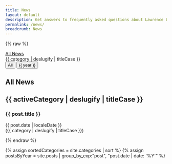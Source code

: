 ```yaml
---
title: News
layout: default
description: Get answers to frequently asked questions about Lawrence Livermore National Laboratory's open source software.
permalink: /news/
breadcrumb: News
---
```


{% raw %}
<div ng-app="app" ng-controller="PostController" class="contain-paint" ng-cloak>
<div class="d-none d-xl-block sticky-xl-top">
    <div class="col-12 col-xl-2 float-lg-start ps-3" id="llnl-side-category-container">
        <a role="button" href="#" ng-class="{'llnl-list-item text-decoration-none d-flex align-items-center px-2 my-3 fs-14 fw-medium text-black text-software-blue-hover': true, 'active': activeCategory === null}" ng-click="setCategory(null)">
            <div class="icon me-3 d-flex align-items-center justify-content-center">
                <i class="mx-1 fa fa-light fa-newspaper fa-lg"></i>
            </div>
            <span class="">All News</span>
        </a>
        <a role="button" ng-repeat="category in categories" ng-class="{'llnl-list-item text-decoration-none d-flex align-items-center px-2 my-3 fs-14 fw-medium text-black text-software-blue-hover': true, 'active': activeCategory === category}" ng-click="setCategory(category)">
            <div class="icon me-3 d-flex align-items-center justify-content-center">
                <i class="mx-1 fa fa-light {{ category | categoryIcon }} fa-lg"></i>
            </div>
            <span class="">{{ category | deslugify | titleCase }}</span>
        </a>
    </div>
</div>

<div class="container">
    <div class="col-12">
        <div class="mb-3">
            <button ng-class="{'btn btn-outline-gradient me-3': true, 'active': activeYear === null}" ng-click="setYear(null)">All</button>
            <button ng-repeat="year in years | filter:filterYearsByLowerBoundYear" ng-click="setYear(year)" ng-class="{'btn btn-outline-gradient me-3': true, 'active': activeYear === year}">{{ year }}</button>
        </div>
        <div ng-if="!activeCategory" class="d-flex align-items-center mb-3">
            <i class="fa fa-light fa-newspaper fa-xxl"></i>
            <h2 class="ms-3 my-0">All News</h2>
        </div>
        <div ng-if="activeCategory" class="d-flex align-items-center mb-3">
            <i class="fa fa-light {{ activeCategory | categoryIcon }} fa-xxl"></i>
            <h2 class="ms-3 my-0">{{ activeCategory | deslugify | titleCase }}</h2>
        </div>
        <article ng-repeat="post in posts | filter:filterPostsByCategory | filter:filterPostsByLowerBoundYear | filter:filterPostsByActiveYear | orderBy: sortByValue" class="border-bottom border-bottom-software-blue border-2 pb-4 mt-5 transition-slide-up">
            <h3 class="d-inline-block mt-0">{{ post.title }} <a href="#{{ post.slug }}" class="d-inline-block text-decoration-none fa fa-link fs-13 ps-2 align-middle"></a></h3>
            <div class="fs-13 fw-semibold text-quantum-slate"><time ng-if="post.date" datetime="{{ post.date }}">{{ post.date | localeDate }}</time> <div ng-if="post.categories.length > 0" class="llnl-post-categories d-inline">(<span ng-repeat="category in post.categories" class="comma-delimit">{{ category | deslugify | titleCase }}</span>)</div></div>
            <div ng-bind-html="post.content | safeHtml"></div>
        </article>
    </div>
</div>

{% endraw %}

{% assign sortedCategories = site.categories | sort %}
{% assign postsByYear = site.posts | group_by_exp:"post", "post.date | date: '%Y'" %}
<script>
var years = {"items":[{% for year in postsByYear %}{{ year.name | jsonify }}{% unless forloop.last %},{% endunless %}{% endfor %}]};
var categories = {"items":[{% for category in sortedCategories %}{% unless category[0] contains "release" %}{{ category[0] | jsonify }}{% unless forloop.last %},{% endunless %}{% endunless %}{% endfor %}]};
var posts = {"items":[{% for post in site.posts %}{% unless post.categories contains "release" %}{
  "title": {{post.title | jsonify}},
  "slug": {{ post.title | slugify | jsonify }},
  "url": {{ post.url | prepend: site.baseurl | prepend: site.url | jsonify }},
  "date": {{ post.date | jsonify }},
  "categories": {{ post.categories | jsonify }},
  "tags": {{ post.tags | jsonify }},
  "author": {{ post.author | jsonify }},
  "content": {{ post.content | jsonify }}
}{% unless forloop.last %},{% endunless %}{% endunless %}{% endfor %}]}</script>
<!--script src="/assets/js/libs/angular.min.js"></script-->
<script src="/assets/js/libs/angular.js"></script>
<script src="/assets/js/libs/angular-animate.min.js"></script>
<script src="/assets/js/news/news.js" ></script>
